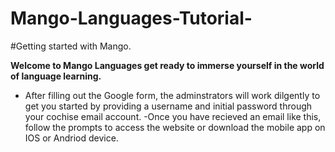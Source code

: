 # Mango-Languages-Tutorial-
#Getting started with Mango.

**Welcome to Mango Languages get ready to immerse yourself in the world of language learning.**
- After filling out the Google form, the adminstrators will work dilgently to get you started by providing a username and initial password through your cochise email account. 
-Once you have recieved an email like this, follow the prompts to access the website or download the mobile app on IOS or Andriod device. 
